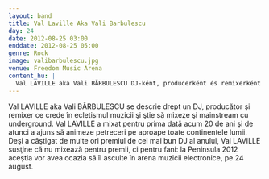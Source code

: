 ```yaml
---
layout: band
title: Val Laville Aka Vali Barbulescu
day: 24
date: 2012-08-25 03:00
enddate: 2012-08-25 05:00
genre: Rock
image: valibarbulescu.jpg
venue: Freedom Music Arena
content_hu: |
  Val LAVILLE aka Vali BĂRBULESCU DJ-ként, producerként és remixerként is hisz a zenei eklektikában, és épp ezért könnyedén keveri a mainstreamet az undergrounddal. Val LAVILLE először 20 évvel ezelőtt mixelt, és azóta már szinte mindne kontinensen zenélt. Bár több alkalommal is elnyerte a legjobb hazai DJ-nek járó elismerést, ő nem a díjakért, hanem a rajongókért zenél – augusztus 24-én a Félszigeten, a Freedom Music Arénában.
---
```


Val LAVILLE aka Vali BĂRBULESCU se descrie drept un DJ, producător şi remixer ce crede în ecletismul muzicii şi ştie să mixeze şi mainstream cu underground. Val LAVILLE a mixat pentru prima dată acum 20 de ani şi de atunci a ajuns să animeze petreceri pe aproape toate continentele lumii. Deşi a câştigat de multe ori premiul de cel mai bun DJ al anului, Val LAVILLE susţine că nu mixează pentru premii, ci pentru fani: la Peninsula 2012 aceştia vor avea ocazia să îl asculte în arena muzicii electronice, pe 24 august.  